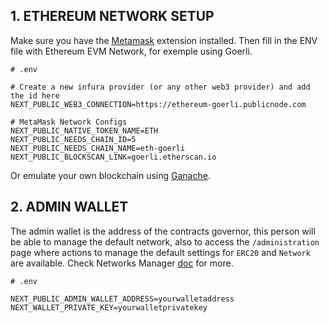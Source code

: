 ## 1. ETHEREUM NETWORK SETUP

Make sure you have the [Metamask](https://metamask.io/download/) extension installed.
Then fill in the ENV file with Ethereum EVM Network, for exemple using Goerli.
<br>

```text
# .env

# Create a new infura provider (or any other web3 provider) and add the id here
NEXT_PUBLIC_WEB3_CONNECTION=https://ethereum-goerli.publicnode.com

# MetaMask Network Configs
NEXT_PUBLIC_NATIVE_TOKEN_NAME=ETH
NEXT_PUBLIC_NEEDS_CHAIN_ID=5
NEXT_PUBLIC_NEEDS_CHAIN_NAME=eth-goerli
NEXT_PUBLIC_BLOCKSCAN_LINK=goerli.etherscan.io
```

Or emulate your own blockchain using [Ganache](../docs/GANACHE.md).

## 2. ADMIN WALLET

The admin wallet is the address of the contracts governor, this person will be able
to manage the default network, also to access the `/administration` page where actions to manage the default settings for `ERC20` and `Network` are available. Check Networks Manager [doc](../docs/NETWORK-MANAGER.md) for more.

```text
# .env

NEXT_PUBLIC_ADMIN_WALLET_ADDRESS=yourwalletaddress
NEXT_WALLET_PRIVATE_KEY=yourwalletprivatekey
```
